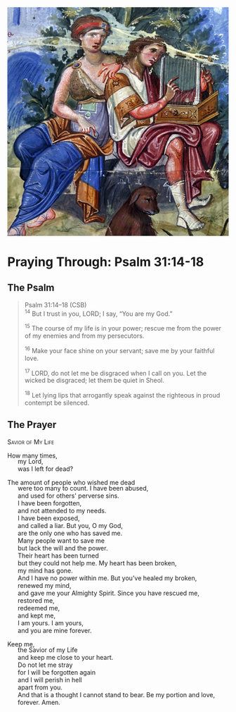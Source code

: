 <img class="intro-right" src="../images/art-paris-psalter.jpg">

<style>
  li {list-style-type: none;}
  p + ul {
    margin-top: -18px;
}
</style>

# Praying Through: Psalm 31:14-18

## The Psalm

>Psalm 31:14–18 (CSB)  
><sup>14</sup> But I trust in you, LORD; I say, “You are my God.” 
>
><sup>15</sup> The course of my life is in your power; rescue me from the power of my enemies and from my persecutors. 
>
><sup>16</sup> Make your face shine on your servant; save me by your faithful love. 
>
><sup>17</sup> LORD, do not let me be disgraced when I call on you. Let the wicked be disgraced; let them be quiet in Sheol. 
>
><sup>18</sup> Let lying lips that arrogantly speak against the righteous in proud contempt be silenced.

## The Prayer

<div style="font-variant: small-caps;">Savior of My Life</div>

How many times,
* my Lord,
* was I left for dead?

The amount of people who wished me dead
* were too many to count.
I have been abused,
* and used for others' perverse sins.
* I have been forgotten,
* and not attended to my needs.
* I have been exposed,
* and called a liar.
But you, O my God,
* are the only one who has saved me.
* Many people want to save me
* but lack the will and the power.
* Their heart has been turned
* but they could not help me.
My heart has been broken,
* my mind has gone.
* And I have no power within me.
But you've healed my broken,
* renewed my mind,
* and gave me your Almighty Spirit.
Since you have rescued me,
* restored me,
* redeemed me,
* and kept me,
* I am yours.
I am yours,
* and you are mine forever.

Keep me,
* the Savior of my Life
* and keep me close to your heart.
* Do not let me stray
* for I will be forgotten again
* and I will perish in hell
* apart from you.
* And that is a thought I cannot stand to bear.
Be my portion and love,
* forever.
Amen.
